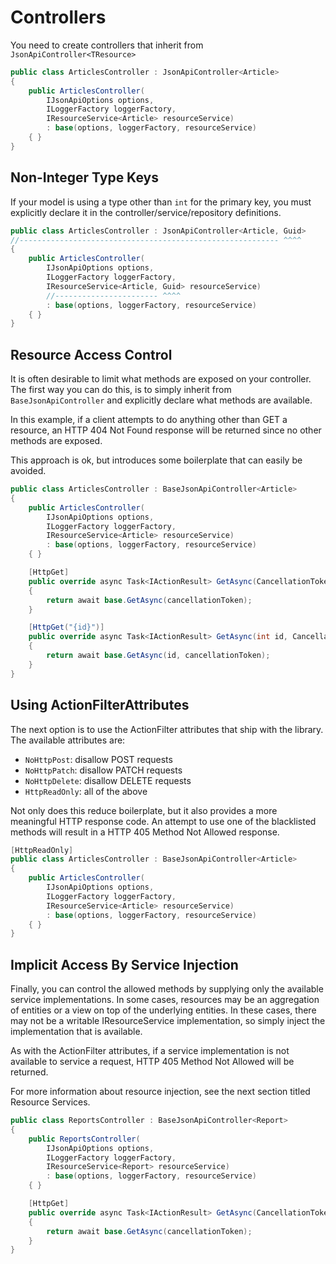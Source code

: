 # Controllers

You need to create controllers that inherit from `JsonApiController<TResource>`

```c#
public class ArticlesController : JsonApiController<Article>
{
    public ArticlesController(
        IJsonApiOptions options,
        ILoggerFactory loggerFactory,
        IResourceService<Article> resourceService)
        : base(options, loggerFactory, resourceService)
    { }
}
```

## Non-Integer Type Keys

If your model is using a type other than `int` for the primary key, you must explicitly declare it in the controller/service/repository definitions.

```c#
public class ArticlesController : JsonApiController<Article, Guid>
//---------------------------------------------------------- ^^^^
{
    public ArticlesController(
        IJsonApiOptions options,
        ILoggerFactory loggerFactory,
        IResourceService<Article, Guid> resourceService)
        //----------------------- ^^^^
        : base(options, loggerFactory, resourceService)
    { }
}
```

## Resource Access Control

It is often desirable to limit what methods are exposed on your controller. The first way you can do this, is to simply inherit from `BaseJsonApiController` and explicitly declare what methods are available.

In this example, if a client attempts to do anything other than GET a resource, an HTTP 404 Not Found response will be returned since no other methods are exposed.

This approach is ok, but introduces some boilerplate that can easily be avoided.

```c#
public class ArticlesController : BaseJsonApiController<Article>
{
    public ArticlesController(
        IJsonApiOptions options,
        ILoggerFactory loggerFactory,
        IResourceService<Article> resourceService)
        : base(options, loggerFactory, resourceService)
    { }

    [HttpGet]
    public override async Task<IActionResult> GetAsync(CancellationToken cancellationToken)
    {
        return await base.GetAsync(cancellationToken);
    }

    [HttpGet("{id}")]
    public override async Task<IActionResult> GetAsync(int id, CancellationToken cancellationToken)
    {
        return await base.GetAsync(id, cancellationToken);
    }
}
```

## Using ActionFilterAttributes

The next option is to use the ActionFilter attributes that ship with the library. The available attributes are:

- `NoHttpPost`: disallow POST requests
- `NoHttpPatch`: disallow PATCH requests
- `NoHttpDelete`: disallow DELETE requests
- `HttpReadOnly`: all of the above

Not only does this reduce boilerplate, but it also provides a more meaningful HTTP response code.
An attempt to use one of the blacklisted methods will result in a HTTP 405 Method Not Allowed response.

```c#
[HttpReadOnly]
public class ArticlesController : BaseJsonApiController<Article>
{
    public ArticlesController(
        IJsonApiOptions options,
        ILoggerFactory loggerFactory,
        IResourceService<Article> resourceService)
        : base(options, loggerFactory, resourceService)
    { }
}
```

## Implicit Access By Service Injection

Finally, you can control the allowed methods by supplying only the available service implementations. In some cases, resources may be an aggregation of entities or a view on top of the underlying entities. In these cases, there may not be a writable IResourceService implementation, so simply inject the implementation that is available.

As with the ActionFilter attributes, if a service implementation is not available to service a request, HTTP 405 Method Not Allowed will be returned.

For more information about resource injection, see the next section titled Resource Services.

```c#
public class ReportsController : BaseJsonApiController<Report>
{
    public ReportsController(
        IJsonApiOptions options,
        ILoggerFactory loggerFactory,
        IResourceService<Report> resourceService)
        : base(options, loggerFactory, resourceService)
    { }

    [HttpGet]
    public override async Task<IActionResult> GetAsync(CancellationToken cancellationToken)
    {
        return await base.GetAsync(cancellationToken);
    }
}
```
